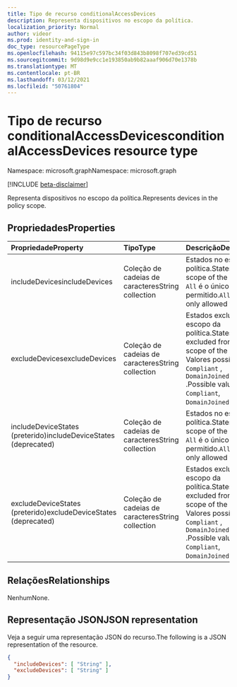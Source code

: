```yaml
---
title: Tipo de recurso conditionalAccessDevices
description: Representa dispositivos no escopo da política.
localization_priority: Normal
author: videor
ms.prod: identity-and-sign-in
doc_type: resourcePageType
ms.openlocfilehash: 94115e97c597bc34f03d843b8098f707ed39cd51
ms.sourcegitcommit: 9d98d9e9cc1e193850ab9b82aaaf906d70e1378b
ms.translationtype: MT
ms.contentlocale: pt-BR
ms.lasthandoff: 03/12/2021
ms.locfileid: "50761804"
---
```

# <a name="conditionalaccessdevices-resource-type"></a><span data-ttu-id="44cf6-103">Tipo de recurso conditionalAccessDevices</span><span class="sxs-lookup"><span data-stu-id="44cf6-103">conditionalAccessDevices resource type</span></span>

<span data-ttu-id="44cf6-104">Namespace: microsoft.graph</span><span class="sxs-lookup"><span data-stu-id="44cf6-104">Namespace: microsoft.graph</span></span>

[!INCLUDE [beta-disclaimer](../../includes/beta-disclaimer.md)]

<span data-ttu-id="44cf6-105">Representa dispositivos no escopo da política.</span><span class="sxs-lookup"><span data-stu-id="44cf6-105">Represents devices in the policy scope.</span></span>

## <a name="properties"></a><span data-ttu-id="44cf6-106">Propriedades</span><span class="sxs-lookup"><span data-stu-id="44cf6-106">Properties</span></span>

| <span data-ttu-id="44cf6-107">Propriedade</span><span class="sxs-lookup"><span data-stu-id="44cf6-107">Property</span></span>     | <span data-ttu-id="44cf6-108">Tipo</span><span class="sxs-lookup"><span data-stu-id="44cf6-108">Type</span></span>        | <span data-ttu-id="44cf6-109">Descrição</span><span class="sxs-lookup"><span data-stu-id="44cf6-109">Description</span></span> |
|:-------------|:------------|:------------|
| <span data-ttu-id="44cf6-110">includeDevices</span><span class="sxs-lookup"><span data-stu-id="44cf6-110">includeDevices</span></span> | <span data-ttu-id="44cf6-111">Coleção de cadeias de caracteres</span><span class="sxs-lookup"><span data-stu-id="44cf6-111">String collection</span></span> | <span data-ttu-id="44cf6-112">Estados no escopo da política.</span><span class="sxs-lookup"><span data-stu-id="44cf6-112">States in the scope of the policy.</span></span> <span data-ttu-id="44cf6-113">`All` é o único valor permitido.</span><span class="sxs-lookup"><span data-stu-id="44cf6-113">`All` is the only allowed value.</span></span> |
| <span data-ttu-id="44cf6-114">excludeDevices</span><span class="sxs-lookup"><span data-stu-id="44cf6-114">excludeDevices</span></span> | <span data-ttu-id="44cf6-115">Coleção de cadeias de caracteres</span><span class="sxs-lookup"><span data-stu-id="44cf6-115">String collection</span></span> | <span data-ttu-id="44cf6-116">Estados excluídos do escopo da política.</span><span class="sxs-lookup"><span data-stu-id="44cf6-116">States excluded from the scope of the policy.</span></span> <span data-ttu-id="44cf6-117">Valores possíveis: `Compliant` , `DomainJoined` .</span><span class="sxs-lookup"><span data-stu-id="44cf6-117">Possible values: `Compliant`, `DomainJoined`.</span></span> |
| <span data-ttu-id="44cf6-118">includeDeviceStates (preterido)</span><span class="sxs-lookup"><span data-stu-id="44cf6-118">includeDeviceStates (deprecated)</span></span>| <span data-ttu-id="44cf6-119">Coleção de cadeias de caracteres</span><span class="sxs-lookup"><span data-stu-id="44cf6-119">String collection</span></span> | <span data-ttu-id="44cf6-120">Estados no escopo da política.</span><span class="sxs-lookup"><span data-stu-id="44cf6-120">States in the scope of the policy.</span></span> <span data-ttu-id="44cf6-121">`All` é o único valor permitido.</span><span class="sxs-lookup"><span data-stu-id="44cf6-121">`All` is the only allowed value.</span></span> |
| <span data-ttu-id="44cf6-122">excludeDeviceStates (preterido)</span><span class="sxs-lookup"><span data-stu-id="44cf6-122">excludeDeviceStates (deprecated)</span></span>| <span data-ttu-id="44cf6-123">Coleção de cadeias de caracteres</span><span class="sxs-lookup"><span data-stu-id="44cf6-123">String collection</span></span> | <span data-ttu-id="44cf6-124">Estados excluídos do escopo da política.</span><span class="sxs-lookup"><span data-stu-id="44cf6-124">States excluded from the scope of the policy.</span></span> <span data-ttu-id="44cf6-125">Valores possíveis: `Compliant` , `DomainJoined` .</span><span class="sxs-lookup"><span data-stu-id="44cf6-125">Possible values: `Compliant`, `DomainJoined`.</span></span> |

## <a name="relationships"></a><span data-ttu-id="44cf6-126">Relações</span><span class="sxs-lookup"><span data-stu-id="44cf6-126">Relationships</span></span>

<span data-ttu-id="44cf6-127">Nenhum</span><span class="sxs-lookup"><span data-stu-id="44cf6-127">None.</span></span>

## <a name="json-representation"></a><span data-ttu-id="44cf6-128">Representação JSON</span><span class="sxs-lookup"><span data-stu-id="44cf6-128">JSON representation</span></span>

<span data-ttu-id="44cf6-129">Veja a seguir uma representação JSON do recurso.</span><span class="sxs-lookup"><span data-stu-id="44cf6-129">The following is a JSON representation of the resource.</span></span>

<!-- {
  "blockType": "resource",
  "optionalProperties": [
    "includeDevices",
    "excludeDevices"
  ],
  "@odata.type": "microsoft.graph.conditionalAccessDevices",
  "baseType": null
}-->

```json
{
  "includeDevices": [ "String" ],
  "excludeDevices": [ "String" ]
}
```

<!-- uuid: 16cd6b66-4b1a-43a1-adaf-3a886856ed98
2019-02-04 14:57:30 UTC -->
<!-- {
  "type": "#page.annotation",
  "description": "conditionalAccessDevices resource",
  "keywords": "",
  "section": "documentation",
  "tocPath": ""
}-->


